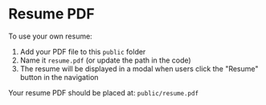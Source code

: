 # Resume PDF

To use your own resume:

1. Add your PDF file to this `public` folder
2. Name it `resume.pdf` (or update the path in the code)
3. The resume will be displayed in a modal when users click the "Resume" button in the navigation

Your resume PDF should be placed at: `public/resume.pdf`
